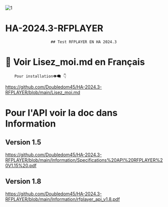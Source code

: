 ![1](https://github.com/Doubledom45/HA-2024.3-RFPLAYER/assets/97252459/6b4f6937-2cb5-4483-a4dd-5de4a2b3fb7c)

# HA-2024.3-RFPLAYER
						## Test RFPLAYER EN HA 2024.3
# 🔎 Voir Lisez_moi.md en Français
		Pour installation👁‍🗨 👇
  https://github.com/Doubledom45/HA-2024.3-RFPLAYER/blob/main/Lisez_moi.md

# Pour l'API voir la doc dans Information
## Version 1.5
https://github.com/Doubledom45/HA-2024.3-RFPLAYER/blob/main/Information/Specifications%20API%20RFPLAYER%20V1.15%20.pdf
## Version 1.8
https://github.com/Doubledom45/HA-2024.3-RFPLAYER/blob/main/Information/rfplayer_api_v1.8.pdf
